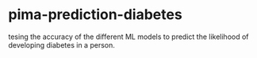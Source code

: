 # pima-prediction-diabetes

tesing the accuracy of the different ML models to predict the likelihood of developing diabetes in a person.
